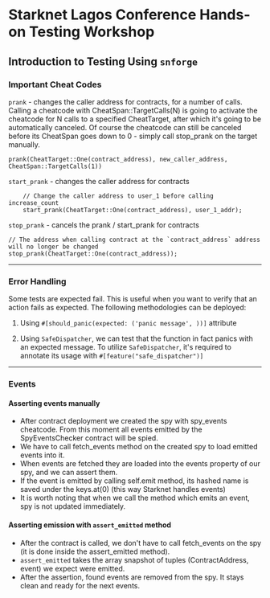 # Starknet Lagos Conference Hands-on Testing Workshop

## Introduction to Testing Using `snforge`

### Important Cheat Codes
`prank` - changes the caller address for contracts, for a number of calls. Calling a cheatcode with CheatSpan::TargetCalls(N) is going to activate the cheatcode for N calls to a specified CheatTarget, after which it's going to be automatically canceled. Of course the cheatcode can still be canceled before its CheatSpan goes down to 0 - simply call stop_prank on the target manually.
``` =shell
prank(CheatTarget::One(contract_address), new_caller_address, CheatSpan::TargetCalls(1))
```

`start_prank` - changes the caller address for contracts
``` =shell
    // Change the caller address to user_1 before calling increase_count
    start_prank(CheatTarget::One(contract_address), user_1_addr);
```

`stop_prank` - cancels the prank / start_prank for contracts
``` =shell
// The address when calling contract at the `contract_address` address will no longer be changed
stop_prank(CheatTarget::One(contract_address));
```


---
### Error Handling 
Some tests are expected fail. This is useful when you want to verify that an action fails as expected. The following methodologies can be deployed:
1. Using `#[should_panic(expected: ('panic message', ))]` attribute

2. Using `SafeDispatcher`, we can test that the function in fact panics with an expected message.
To utilize `SafeDispatcher`, it's required to annotate its usage with `#[feature("safe_dispatcher")]`
---

### Events
#### Asserting events manually
- After contract deployment we created the spy with spy_events cheatcode. From this moment all events emitted by the SpyEventsChecker contract will be spied.
- We have to call fetch_events method on the created spy to load emitted events into it.
- When events are fetched they are loaded into the events property of our spy, and we can assert them.
- If the event is emitted by calling self.emit method, its hashed name is saved under the keys.at(0) (this way Starknet handles events)
- It is worth noting that when we call the method which emits an event, spy is not updated immediately.



#### Asserting emission with `assert_emitted` method
- After the contract is called, we don't have to call fetch_events on the spy (it is done inside the assert_emitted method).
- `assert_emitted` takes the array snapshot of tuples (ContractAddress, event) we expect were emitted.
- After the assertion, found events are removed from the spy. It stays clean and ready for the next events.


